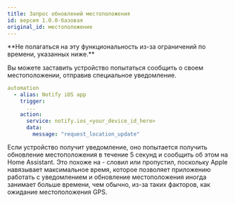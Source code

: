 ```yaml
---
title: Запрос обновлений местоположения
id: версия 1.0.0-базовая
original_id: местоположение
---
```


<p class="note warning">
**Не полагаться на эту функциональность из-за ограничений по времени, указанных ниже.**
</p>

Вы можете заставить устройство попытаться сообщить о своем местоположении, отправив специальное уведомление.

```yaml
automation
  - alias: Notify iOS app
    trigger:
      ...
    action:
      service: notify.ios_<your_device_id_here>
      data:
        message: "request_location_update"
```

Если устройство получит уведомление, оно попытается получить обновление местоположения в течение 5 секунд и сообщить об этом на Home Assistant. Это похоже на - словил или пропустил, поскольку Apple навязывает максимальное время, которое позволяет приложению работать с уведомлением и обновление местоположения иногда занимает больше времени, чем обычно, из-за таких факторов, как ожидание местоположения GPS.